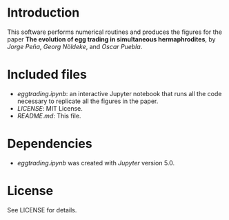 # Introduction

This software performs numerical routines and produces the figures for the paper **The evolution of egg trading in simultaneous hermaphrodites**, by *Jorge Peña*, *Georg Nöldeke*, and *Oscar Puebla*. 

# Included files

* *eggtrading.ipynb*: an interactive Jupyter notebook that runs all the code necessary to replicate all the figures in the paper.
* *LICENSE*: MIT License.
* *README.md*: This file.

# Dependencies

* *eggtrading.ipynb* was created with *Jupyter* version 5.0.

# License

See LICENSE for details.

